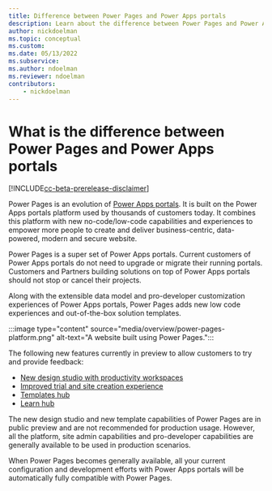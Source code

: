 ```yaml
---
title: Difference between Power Pages and Power Apps portals
description: Learn about the difference between Power Pages and Power Apps portals
author: nickdoelman
ms.topic: conceptual
ms.custom: 
ms.date: 05/13/2022
ms.subservice:
ms.author: ndoelman
ms.reviewer: ndoelman
contributors:
    - nickdoelman
---
```


# What is the difference between Power Pages and Power Apps portals

[!INCLUDE[cc-beta-prerelease-disclaimer](includes/cc-beta-prerelease-disclaimer.md)]

Power Pages is an evolution of [Power Apps portals](/power-apps/maker/portals/). It is built on the Power Apps portals platform used by thousands of customers today. It combines this platform with new no-code/low-code capabilities and experiences to empower more people to create and deliver business-centric, data-powered, modern and secure website.

Power Pages is a super set of Power Apps portals. Current customers of Power Apps portals do not need to upgrade or migrate their running portals. Customers and Partners building solutions on top of Power Apps portals should not stop or cancel their projects.  

Along with the extensible data model and pro-developer customization experiences of Power Apps portals, Power Pages adds new low code experiences and out-of-the-box solution templates.

:::image type="content" source="media/overview/power-pages-platform.png" alt-text="A website built using Power Pages.":::

The following new features currently in preview to allow customers to try and provide feedback:

- [New design studio with productivity workspaces](getting-started/use-design-studio.md)
- [Improved trial and site creation experience](getting-started/trial-signup.md)
- [Templates hub](templates/index.md)
- [Learn hub](getting-started/use-learnhub.md)

The new design studio and new template capabilities of Power Pages are in public preview and are not recommended for production usage. However, all the platform, site admin capabilities and pro-developer capabilities are generally available to be used in production scenarios.

When Power Pages becomes generally available, all your current configuration and development efforts with Power Apps portals will be automatically fully compatible with Power Pages.
